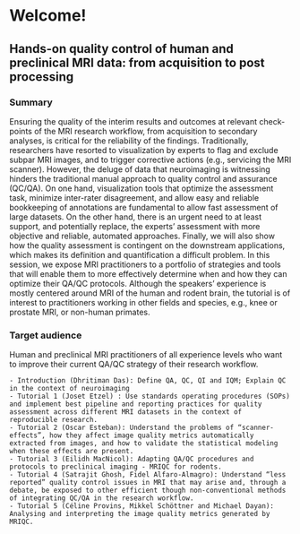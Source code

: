 # Welcome!

## Hands-on quality control of human and preclinical MRI data: from acquisition to post processing

### Summary

Ensuring the quality of the interim results and outcomes at relevant check-points of the MRI research workflow, from acquisition
to secondary analyses, is critical for the reliability of the findings. Traditionally, researchers have resorted to visualization by
experts to flag and exclude subpar MRI images, and to trigger corrective actions (e.g., servicing the MRI scanner). However, the
deluge of data that neuroimaging is witnessing hinders the traditional manual approach to quality control and assurance
(QC/QA). On one hand, visualization tools that optimize the assessment task, minimize inter-rater disagreement, and allow easy
and reliable bookkeeping of annotations are fundamental to allow fast assessment of large datasets. On the other hand, there is
an urgent need to at least support, and potentially replace, the experts’ assessment with more objective and reliable, automated
approaches. Finally, we will also show how the quality assessment is contingent on the downstream applications, which makes
its definition and quantification a difficult problem. In this session, we expose MRI practitioners to a portfolio of strategies and
tools that will enable them to more effectively determine when and how they can optimize their QA/QC protocols. Although the
speakers’ experience is mostly centered around MRI of the human and rodent brain, the tutorial is of interest to practitioners
working in other fields and species, e.g., knee or prostate MRI, or non-human primates.

### Target audience

Human and preclinical MRI practitioners of all experience levels who want to improve their current QA/QC strategy of their research workflow.

```{admonition} Learning outcomes
- Introduction (Dhritiman Das): Define QA, QC, QI and IQM; Explain QC in the context of neuroimaging 
- Tutorial 1 (Joset Etzel) : Use standards operating procedures (SOPs) and implement best pipeline and reporting practices for quality assessment across different MRI datasets in the context of reproducible research.
- Tutorial 2 (Oscar Esteban): Understand the problems of “scanner-effects”, how they affect image quality metrics automatically extracted from images, and how to validate the statistical modeling when these effects are present.
- Tutorial 3 (Eilidh MacNicol): Adapting QA/QC procedures and protocols to preclinical imaging - MRIQC for rodents.
- Tutorial 4 (Satrajit Ghosh, Fidel Alfaro-Almagro): Understand “less reported” quality control issues in MRI that may arise and, through a debate, be exposed to other efficient though non-conventional methods of integrating QC/QA in the research workflow.
- Tutorial 5 (Céline Provins, Mikkel Schöttner and Michael Dayan): Analysing and interpreting the image quality metrics generated by MRIQC.
```

